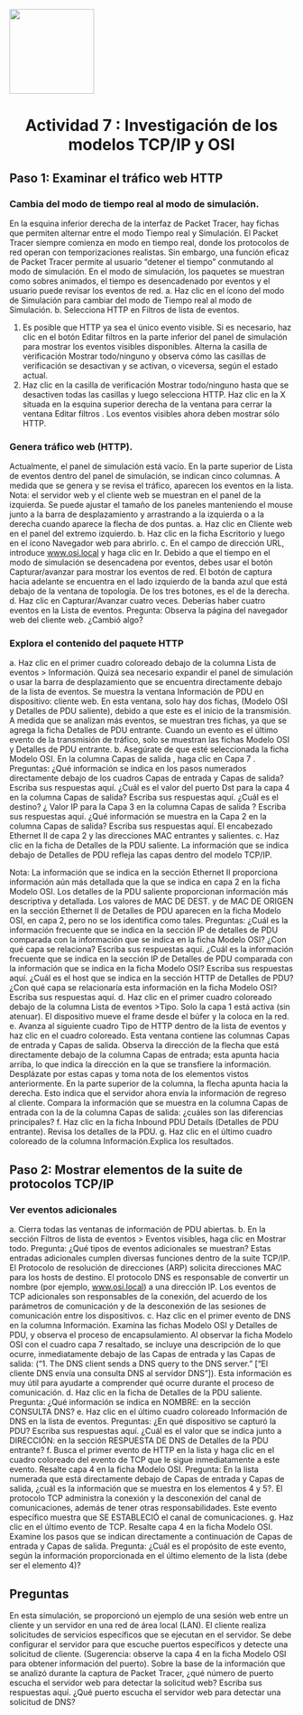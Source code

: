 <p align="left">
  <img src="https://semanadelcannabis.cayetano.edu.pe/assets/img/logo-upch.png" width="150">
  <h1 align="center">Actividad 7 : Investigación de los modelos TCP/IP y OSI</h1>
</p>

## Paso 1: Examinar el tráfico web HTTP
### Cambia del modo de tiempo real al modo de simulación.
En la esquina inferior derecha de la interfaz de Packet Tracer, hay fichas que permiten alternar
entre el modo Tiempo real y Simulación. El Packet Tracer siempre comienza en modo en
tiempo real, donde los protocolos de red operan con temporizaciones realistas. Sin embargo,
una función eficaz de Packet Tracer permite al usuario “detener el tiempo” conmutando al modo
de simulación. En el modo de simulación, los paquetes se muestran como sobres animados, el
tiempo es desencadenado por eventos y el usuario puede revisar los eventos de red.
a. Haz clic en el ícono del modo de Simulación para cambiar del modo de Tiempo real al
modo de Simulación.
b. Selecciona HTTP en Filtros de lista de eventos.
1) Es posible que HTTP ya sea el único evento visible. Si es necesario, haz clic en el botón
Editar filtros en la parte inferior del panel de simulación para mostrar los eventos
visibles disponibles. Alterna la casilla de verificación Mostrar todo/ninguno y observa
cómo las casillas de verificación se desactivan y se activan, o viceversa, según el estado
actual.
2) Haz clic en la casilla de verificación Mostrar todo/ninguno hasta que se desactiven
todas las casillas y luego selecciona HTTP. Haz clic en la X situada en la esquina
superior derecha de la ventana para cerrar la ventana Editar filtros . Los eventos
visibles ahora deben mostrar sólo HTTP.

### Genera tráfico web (HTTP).
Actualmente, el panel de simulación está vacío. En la parte superior de Lista de eventos dentro
del panel de simulación, se indican cinco columnas. A medida que se genera y se revisa el
tráfico, aparecen los eventos en la lista.
Nota: el servidor web y el cliente web se muestran en el panel de la izquierda. Se puede ajustar
el tamaño de los paneles manteniendo el mouse junto a la barra de desplazamiento y arrastrando
a la izquierda o a la derecha cuando aparece la flecha de dos puntas.
a. Haz clic en Cliente web en el panel del extremo izquierdo.
b. Haz clic en la ficha Escritorio y luego en el ícono Navegador web para abrirlo.
c. En el campo de dirección URL, introduce www.osi.local y haga clic en Ir.
Debido a que el tiempo en el modo de simulación se desencadena por eventos, debes usar
el botón Capturar/avanzar para mostrar los eventos de red. El botón de captura hacia
adelante se encuentra en el lado izquierdo de la banda azul que está debajo de la ventana de
topología. De los tres botones, es el de la derecha.
d. Haz clic en Capturar/Avanzar cuatro veces. Deberías haber cuatro eventos en la Lista de
eventos.
Pregunta:
Observa la página del navegador web del cliente web. ¿Cambió algo?

### Explora el contenido del paquete HTTP
a. Haz clic en el primer cuadro coloreado debajo de la columna Lista de eventos >
Información. Quizá sea necesario expandir el panel de simulación o usar la barra de
desplazamiento que se encuentra directamente debajo de la lista de eventos.
Se muestra la ventana Información de PDU en dispositivo: cliente web. En esta ventana,
solo hay dos fichas, (Modelo OSI y Detalles de PDU saliente), debido a que este es el inicio
de la transmisión. A medida que se analizan más eventos, se muestran tres fichas, ya que se
agrega la ficha Detalles de PDU entrante. Cuando un evento es el último evento de la
transmisión de tráfico, solo se muestran las fichas Modelo OSI y Detalles de PDU entrante.
b. Asegúrate de que esté seleccionada la ficha Modelo OSI.
En la columna Capas de salida , haga clic en Capa 7 .
Preguntas:
¿Qué información se indica en los pasos numerados directamente debajo de los cuadros
Capas de entrada y Capas de salida?
Escriba sus respuestas aquí.
¿Cuál es el valor del puerto Dst para la capa 4 en la columna Capas de salida?
Escriba sus respuestas aquí.
¿Cuál es el destino? ¿ Valor IP para la Capa 3 en la columna Capas de salida ?
Escriba sus respuestas aquí.
¿Qué información se muestra en la Capa 2 en la columna Capas de salida?
Escriba sus respuestas aquí.
El encabezado Ethernet II de capa 2 y las direcciones MAC entrantes y salientes.
c. Haz clic en la ficha de Detalles de la PDU saliente.
La información que se indica debajo de Detalles de PDU refleja las capas dentro del modelo
TCP/IP.

Nota: La información que se indica en la sección Ethernet II proporciona información
aún más detallada que la que se indica en capa 2 en la ficha Modelo OSI. Los detalles
de la PDU saliente proporcionan información más descriptiva y detallada. Los valores de
MAC DE DEST. y de MAC DE ORIGEN en la sección Ethernet II de Detalles de PDU
aparecen en la ficha Modelo OSI, en capa 2, pero no se los identifica como tales.
Preguntas:
¿Cuál es la información frecuente que se indica en la sección IP de detalles de PDU
comparada con la información que se indica en la ficha Modelo OSI? ¿Con qué capa se
relaciona?
Escriba sus respuestas aquí.
¿Cuál es la información frecuente que se indica en la sección IP de Detalles de PDU
comparada con la información que se indica en la ficha Modelo OSI?
Escriba sus respuestas aquí.
¿Cuál es el host que se indica en la sección HTTP de Detalles de PDU? ¿Con qué capa se
relacionaría esta información en la ficha Modelo OSI?
Escriba sus respuestas aquí.
d. Haz clic en el primer cuadro coloreado debajo de la columna Lista de eventos >Tipo. Solo la
capa 1 está activa (sin atenuar). El dispositivo mueve el frame desde el búfer y la coloca en
la red.
e. Avanza al siguiente cuadro Tipo de HTTP dentro de la lista de eventos y haz clic en el
cuadro coloreado. Esta ventana contiene las columnas Capas de entrada y Capas de
salida. Observa la dirección de la flecha que está directamente debajo de la columna Capas
de entrada; esta apunta hacia arriba, lo que indica la dirección en la que se transfiere la
información. Desplázate por estas capas y toma nota de los elementos vistos anteriormente.
En la parte superior de la columna, la flecha apunta hacia la derecha. Esto indica que el
servidor ahora envía la información de regreso al cliente. Compara la información que se
muestra en la columna Capas de entrada con la de la columna Capas de salida: ¿cuáles
son las diferencias principales?
f. Haz clic en la ficha Inbound PDU Details (Detalles de PDU entrante). Revisa los detalles de
la PDU.
g. Haz clic en el último cuadro coloreado de la columna Información.Explica los resultados.

## Paso 2: Mostrar elementos de la suite de protocolos TCP/IP
### Ver eventos adicionales
a. Cierra todas las ventanas de información de PDU abiertas.
b. En la sección Filtros de lista de eventos > Eventos visibles, haga clic en Mostrar todo.
Pregunta:
¿Qué tipos de eventos adicionales se muestran?
Estas entradas adicionales cumplen diversas funciones dentro de la suite TCP/IP. El
Protocolo de resolución de direcciones (ARP) solicita direcciones MAC para los hosts de
destino. El protocolo DNS es responsable de convertir un nombre (por ejemplo,
www.osi.local) a una dirección IP. Los eventos de TCP adicionales son responsables de la
conexión, del acuerdo de los parámetros de comunicación y de la desconexión de las
sesiones de comunicación entre los dispositivos.
c. Haz clic en el primer evento de DNS en la columna Información. Examina las fichas Modelo
OSI y Detalles de PDU, y observa el proceso de encapsulamiento. Al observar la ficha
Modelo OSI con el cuadro capa 7 resaltado, se incluye una descripción de lo que ocurre, inmediatamente debajo de las Capas de entrada y las Capas de salida: (“1. The DNS client
sends a DNS query to the DNS server.” [“El cliente DNS envía una consulta DNS al servidor
DNS”]). Esta información es muy útil para ayudarte a comprender qué ocurre durante el
proceso de comunicación.
d. Haz clic en la ficha de Detalles de la PDU saliente.
Pregunta:
¿Qué información se indica en NOMBRE: en la sección CONSULTA DNS?
e. Haz clic en el último cuadro coloreado Información de DNS en la lista de eventos.
Preguntas:
¿En qué dispositivo se capturó la PDU?
Escriba sus respuestas aquí.
¿Cuál es el valor que se indica junto a DIRECCIÓN: en la sección RESPUESTA DE DNS de
Detalles de la PDU entrante?
f. Busca el primer evento de HTTP en la lista y haga clic en el cuadro coloreado del evento de
TCP que le sigue inmediatamente a este evento. Resalte capa 4 en la ficha Modelo OSI.
Pregunta:
En la lista numerada que está directamente debajo de Capas de entrada y Capas de salida,
¿cuál es la información que se muestra en los elementos 4 y 5?. El protocolo TCP administra
la conexión y la desconexión del canal de comunicaciones, además de tener otras
responsabilidades. Este evento específico muestra que SE ESTABLECIÓ el canal de
comunicaciones.
g. Haz clic en el último evento de TCP. Resalte capa 4 en la ficha Modelo OSI. Examine los
pasos que se indican directamente a continuación de Capas de entrada y Capas de salida.
Pregunta:
¿Cuál es el propósito de este evento, según la información proporcionada en el último
elemento de la lista (debe ser el elemento 4)?

## Preguntas
En esta simulación, se proporcionó un ejemplo de una sesión web entre un cliente y un servidor
en una red de área local (LAN). El cliente realiza solicitudes de servicios específicos que se
ejecutan en el servidor. Se debe configurar el servidor para que escuche puertos específicos y
detecte una solicitud de cliente. (Sugerencia: observe la capa 4 en la ficha Modelo OSI para
obtener información del puerto).
Sobre la base de la información que se analizó durante la captura de Packet Tracer, ¿qué
número de puerto escucha el servidor web para detectar la solicitud web?
Escriba sus respuestas aquí.
¿Qué puerto escucha el servidor web para detectar una solicitud de DNS?
